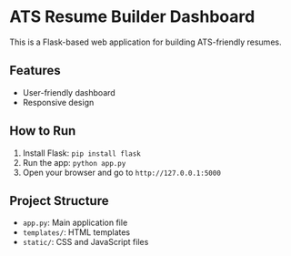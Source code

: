 # ATS Resume Builder Dashboard

This is a Flask-based web application for building ATS-friendly resumes.

## Features
- User-friendly dashboard
- Responsive design

## How to Run
1. Install Flask: `pip install flask`
2. Run the app: `python app.py`
3. Open your browser and go to `http://127.0.0.1:5000`

## Project Structure
- `app.py`: Main application file
- `templates/`: HTML templates
- `static/`: CSS and JavaScript files
